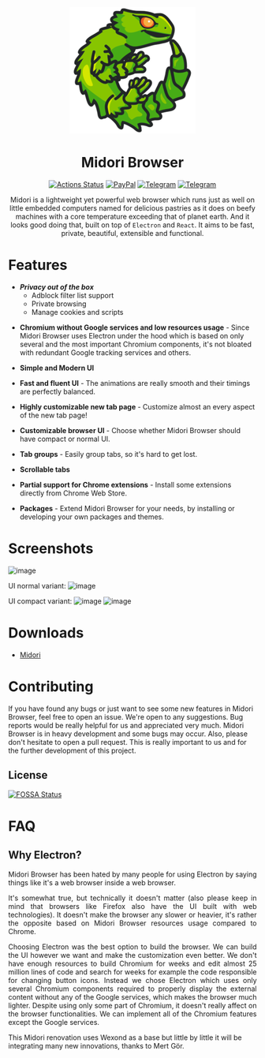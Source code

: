 <p align="center">
  <a href="https://astian.org/midori-browser/"><img src="static/icons/icon.png" width="256"></a>
</p>

<div align="center">
  <h1>Midori Browser</h1> 

[![Actions Status](https://img.shields.io/badge/GitLab-Midori--Browser-brightgreen?style=flat&logo=gitlab)](https://gitlab.com/midori-web/)
[![PayPal](https://img.shields.io/badge/PayPal-Donate-brightgreen?style=flat&logo=PayPal)](https://www.paypal.com/cgi-bin/webscr?cmd=_s-xclick&hosted_button_id=UQPXCVUG2CKNG&source=url)
[![Telegram](https://img.shields.io/badge/Telegram-EN-brightgreen?style=flat&logo=telegram)](https://t.me/midoriweb)
[![Telegram](https://img.shields.io/badge/Telegram-ES-brightgreen?style=flat&logo=telegram)](https://t.me/midoriwebes)

Midori is a lightweight yet powerful web browser which runs just as well on little embedded computers named for delicious pastries as it does on beefy machines with a core temperature exceeding that of planet earth. And it looks good doing that, built on top of <code>Electron</code> and <code>React</code>. It aims to be fast, private, beautiful, extensible and functional.
</div>

# Features

- ***Privacy out of the box***
  - Adblock filter list support
  - Private browsing
  - Manage cookies and scripts
<a/>

- **Chromium without Google services and low resources usage** - Since Midori Browser uses Electron under the hood which is based on only several and the most important Chromium components, it's not bloated with redundant Google tracking services and others.

- **Simple and Modern UI**

- **Fast and fluent UI** - The animations are really smooth and their timings are perfectly balanced.

- **Highly customizable new tab page** - Customize almost an every aspect of the new tab page!
- **Customizable browser UI** - Choose whether Midori Browser should have compact or normal UI.
- **Tab groups** - Easily group tabs, so it's hard to get lost.
- **Scrollable tabs**
- **Partial support for Chrome extensions** - Install some extensions directly from Chrome Web Store.
- **Packages** - Extend Midori Browser for your needs, by installing or developing your own packages and themes.

# Screenshots

![image](https://user-images.githubusercontent.com/11065386/81024159-d9388f80-8e72-11ea-85e7-6c30e3b66554.png)

UI normal variant:
![image](https://user-images.githubusercontent.com/11065386/81024186-f40b0400-8e72-11ea-976e-cd1ca1b43ad8.png)

UI compact variant:
![image](https://user-images.githubusercontent.com/11065386/81024222-13099600-8e73-11ea-9fc9-3c63a034403d.png)
![image](https://user-images.githubusercontent.com/11065386/81024252-2ddc0a80-8e73-11ea-9f2f-6c9a4a175c60.png)

# Downloads
- [Midori](astian.org/midori-browser/download)


# Contributing

If you have found any bugs or just want to see some new features in Midori Browser, feel free to open an issue. We're open to any suggestions. Bug reports would be really helpful for us and appreciated very much. Midori Browser is in heavy development and some bugs may occur. Also, please don't hesitate to open a pull request. This is really important to us and for the further development of this project.

## License

[![FOSSA Status](https://app.fossa.com/api/projects/git%2Bgithub.com%2Fgrupoastian%2Fmidori-desktop.svg?type=large)](https://app.fossa.com/projects/git%2Bgithub.com%2Fgrupoastian%2Fmidori-desktop?ref=badge_large)

# FAQ

## Why Electron?
<div style="text-align: justify;text-justify: inter-word;">
<p>
Midori Browser has been hated by many people for using Electron by saying things like it's a web browser inside a web browser.

It's somewhat true, but technically it doesn't matter (also please keep in mind that browsers like Firefox also have the UI built with web technologies). It doesn't make the browser any slower or heavier, it's rather the opposite based on Midori Browser resources usage compared to Chrome.

Choosing Electron was the best option to build the browser. We can build the UI however we want and make the customization even better. We don't have enough resources to build Chromium for weeks and edit almost 25 million lines of code and search for weeks for example the code responsible for changing button icons. Instead we chose Electron which uses only several Chromium components required to properly display the external content without any of the Google services, which makes the browser much lighter. Despite using only some part of Chromium, it doesn't really affect on the browser functionalities. We can implement all of the Chromium features except the Google services.
</p>
</div>

This Midori renovation uses Wexond as a base but little by little it will be integrating many new innovations, thanks to Mert Gör. 
